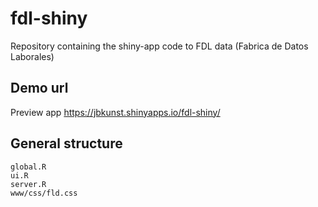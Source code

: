 # fdl-shiny

Repository containing the shiny-app code to FDL data (Fabrica de Datos Laborales)

## Demo url

Preview app https://jbkunst.shinyapps.io/fdl-shiny/

## General structure

```
global.R
ui.R
server.R
www/css/fld.css
```


